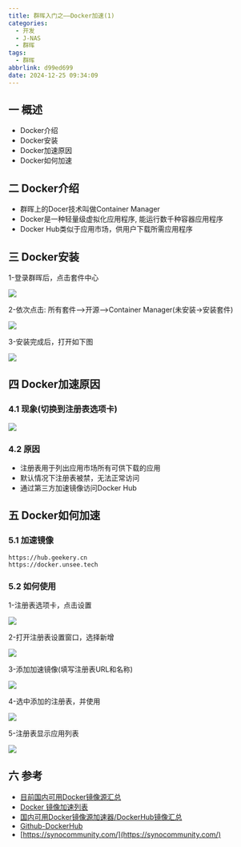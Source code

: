 ```yaml
---
title: 群晖入门之——Docker加速(1)
categories:
  - 开发
  - J-NAS
  - 群晖
tags:
  - 群晖
abbrlink: d99ed699
date: 2024-12-25 09:34:09
---
```

## 一 概述

* Docker介绍
* Docker安装
* Docker加速原因
* Docker如何加速

<!--more-->

## 二 Docker介绍

* 群晖上的Docer技术叫做Container Manager
* Docker是一种轻量级虚拟化应用程序, 能运行数千种容器应用程序
* Docker Hub类似于应用市场，供用户下载所需应用程序

## 三 Docker安装

1-登录群晖后，点击套件中心

![][1]

2-依次点击: 所有套件—>开源—>Container Manager(未安装->安装套件)

![][2]

3-安装完成后，打开如下图

![][3]

## 四 Docker加速原因

### 4.1 现象(切换到注册表选项卡)

![][4]

### 4.2 原因

* 注册表用于列出应用市场所有可供下载的应用
* 默认情况下注册表被禁，无法正常访问
* 通过第三方加速镜像访问Docker Hub

## 五 Docker如何加速

### 5.1 加速镜像

```
https://hub.geekery.cn
https://docker.unsee.tech
```

### 5.2 如何使用

1-注册表选项卡，点击设置

![][5]

2-打开注册表设置窗口，选择新增

![][6]

3-添加加速镜像(填写注册表URL和名称)

![][7]

4-选中添加的注册表，并使用

![][8]

5-注册表显示应用列表

![][9]

## 六 参考

* [目前国内可用Docker镜像源汇总](https://www.coderjia.cn/archives/dba3f94c-a021-468a-8ac6-e840f85867ea)
* [Docker 镜像加速列表](https://www.cnblogs.com/alex-oos/p/18417200)
* [国内可用Docker镜像源加速器/DockerHub镜像汇总](https://www.wangdu.site/course/2109.html)
* [Github-DockerHub](https://github.com/dongyubin/DockerHub)
* [https://synocommunity.com/](https://synocommunity.com/)





[1]:https://cdn.jsdelivr.net/gh/PGzxc/CDN/blog-nas/qunhui-1-taojian-1.png
[2]:https://cdn.jsdelivr.net/gh/PGzxc/CDN/blog-nas/qunhui-1-taojian-install-2.png
[3]:https://cdn.jsdelivr.net/gh/PGzxc/CDN/blog-nas/qunhui-1-docker-open-3.png
[4]:https://cdn.jsdelivr.net/gh/PGzxc/CDN/blog-nas/qunhui-1-docker-issue-4.png
[5]:https://cdn.jsdelivr.net/gh/PGzxc/CDN/blog-nas/qunhui-1-docker-setting-5.png
[6]:https://cdn.jsdelivr.net/gh/PGzxc/CDN/blog-nas/qunhui-1-docker-new-6.png
[7]:https://cdn.jsdelivr.net/gh/PGzxc/CDN/blog-nas/qunhui-1-docker-info-7.png
[8]:https://cdn.jsdelivr.net/gh/PGzxc/CDN/blog-nas/qunhui-1-docker-use-8.png
[9]:https://cdn.jsdelivr.net/gh/PGzxc/CDN/blog-nas/qunhui-1-docker-list-9.png